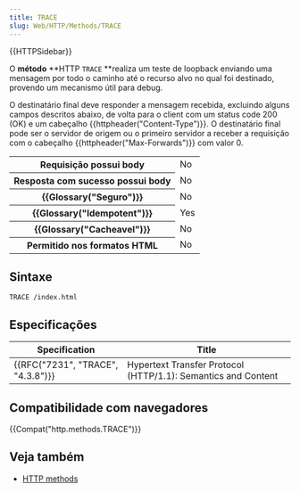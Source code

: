 ```yaml
---
title: TRACE
slug: Web/HTTP/Methods/TRACE
---
```


{{HTTPSidebar}}

O **método** **HTTP `TRACE` **realiza um teste de loopback enviando uma mensagem por todo o caminho até o recurso alvo no qual foi destinado, provendo um mecanismo útil para debug.

O destinatário final deve responder a mensagem recebida, excluindo alguns campos descritos abaixo, de volta para o client com um status code 200 (OK) e um cabeçalho {{httpheader("Content-Type")}}. O destinatário final pode ser o servidor de origem ou o primeiro servidor a receber a requisição com o cabeçalho {{httpheader("Max-Forwards")}} com valor 0.

<table class="properties">
  <tbody>
    <tr>
      <th scope="row">Requisição possui body</th>
      <td>No</td>
    </tr>
    <tr>
      <th scope="row">Resposta com sucesso possui body</th>
      <td>No</td>
    </tr>
    <tr>
      <th scope="row">{{Glossary("Seguro")}}</th>
      <td>No</td>
    </tr>
    <tr>
      <th scope="row">{{Glossary("Idempotent")}}</th>
      <td>Yes</td>
    </tr>
    <tr>
      <th scope="row">{{Glossary("Cacheavel")}}</th>
      <td>No</td>
    </tr>
    <tr>
      <th scope="row">Permitido nos formatos HTML</th>
      <td>No</td>
    </tr>
  </tbody>
</table>

## Sintaxe

```
TRACE /index.html
```

## Especificações

| Specification                     | Title                                                         |
| --------------------------------- | ------------------------------------------------------------- |
| {{RFC("7231", "TRACE", "4.3.8")}} | Hypertext Transfer Protocol (HTTP/1.1): Semantics and Content |

## Compatibilidade com navegadores

{{Compat("http.methods.TRACE")}}

## Veja também

- [HTTP methods](/pt-BR/docs/Web/HTTP/Methods)

